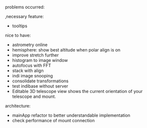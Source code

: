 
problems occurred:

‚necessary feature:
- tooltips

nice to have:
- astrometry online
- hemisphere: show best altitude when polar align is on
- improve stretch further
- histogram to image window
- autofocus with FFT
- stack with align
- indi image snooping
- consolidate transformations
- test indibase without server
- Editable 3D telescope view shows the current orientation of your telescope and mount.

architecture:
- mainApp refactor to better understandable implementation
- check performance of mount connection
